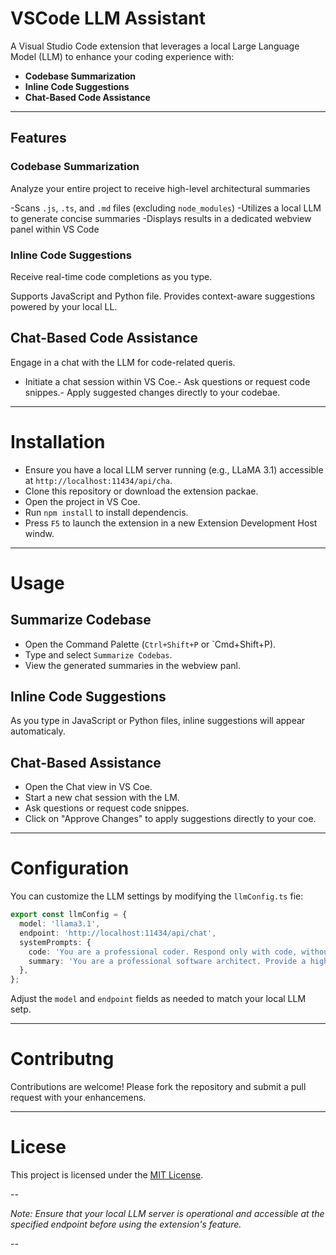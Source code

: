 # VSCode LLM Assistant

A Visual Studio Code extension that leverages a local Large Language Model (LLM) to enhance your coding experience with:

- **Codebase Summarization**
- **Inline Code Suggestions**
- **Chat-Based Code Assistance**

---

## Features

### Codebase Summarization
Analyze your entire project to receive high-level architectural summaries

-Scans `.js`, `.ts`, and `.md` files (excluding `node_modules`)
-Utilizes a local LLM to generate concise summaries
-Displays results in a dedicated webview panel within VS Code

### Inline Code Suggestions
Receive real-time code completions as you type.

 Supports JavaScript and Python file.
 Provides context-aware suggestions powered by your local LL.

## Chat-Based Code Assistance

Engage in a chat with the LLM for code-related queris.
- Initiate a chat session within VS Coe.- Ask questions or request code snippes.- Apply suggested changes directly to your codebae.

---

# Installation

- Ensure you have a local LLM server running (e.g., LLaMA 3.1) accessible at `http://localhost:11434/api/cha`.
- Clone this repository or download the extension packae.
- Open the project in VS Coe.
- Run `npm install` to install dependencis.
- Press `F5` to launch the extension in a new Extension Development Host windw.

---

# Usage

## Summarize Codebase

- Open the Command Palette (`Ctrl+Shift+P` or `Cmd+Shift+P).
- Type and select `Summarize Codebas`.
- View the generated summaries in the webview panl.

## Inline Code Suggestions

As you type in JavaScript or Python files, inline suggestions will appear automaticaly.

## Chat-Based Assistance

- Open the Chat view in VS Coe.
- Start a new chat session with the LM.
- Ask questions or request code snippes.
- Click on "Approve Changes" to apply suggestions directly to your coe.

---

# Configuration

You can customize the LLM settings by modifying the `llmConfig.ts` fie:


```typescript
export const llmConfig = {
  model: 'llama3.1',
  endpoint: 'http://localhost:11434/api/chat',
  systemPrompts: {
    code: 'You are a professional coder. Respond only with code, without explanations or comments.',
    summary: 'You are a professional software architect. Provide a high-level summary of the codebase, focusing on architecture, design patterns, and module responsibilities. Avoid code snippets. Do not make up anything that is not in the code.',
  },
};
```


Adjust the `model` and `endpoint` fields as needed to match your local LLM setp.

---

# Contributng

Contributions are welcome! Please fork the repository and submit a pull request with your enhancemens.

---

# Licese

This project is licensed under the [MIT License](LICENS).

--

*Note: Ensure that your local LLM server is operational and accessible at the specified endpoint before using the extension's feature.*

--
